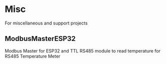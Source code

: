 # Misc
For miscellaneous and support projects

## ModbusMasterESP32
Modbus Master for ESP32 and TTL RS485 module to read temperature for RS485 Temperature Meter
